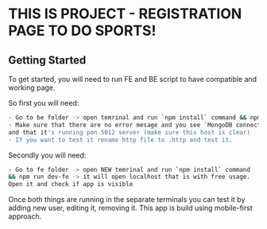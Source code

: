 # THIS IS PROJECT - REGISTRATION PAGE TO DO SPORTS!

## Getting Started

To get started, you will need to run FE and BE script to have compatible
and working page.

So first you will need:

```bash
- Go to be folder -> open temrinal and run `npm install` command && npm run dev-be
- Make sure that there are no error mesage and you see `MongoDB connected`
and that it's running pon 5012 server (make sure this host is clear)
- If you want to test it rename http file to .http and test it.
```

Secondly you will need:

```bash
- Go to fe folder -> open NEW temrinal and run `npm install` command
&& npm run dev-fe -> it will open localhost that is with free usage.
Open it and check if app is visible
```

Once both things are running in the separate terminals
you can test it by adding new user, editing it, removing it.
This app is build using mobile-first approach.
